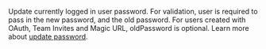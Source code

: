 Update currently logged in user password. For validation, user is required to pass in the new password, and the old password. For users created with OAuth, Team Invites and Magic URL, oldPassword is optional.
Learn more about [update password](/docs/client/account#accountUpdatePassword).